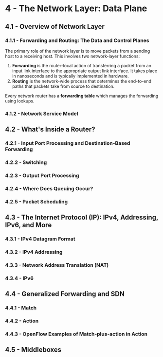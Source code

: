 # 4 - The Network Layer: Data Plane

## 4.1 - Overview of Network Layer

### 4.1.1 - Forwarding and Routing: The Data and Control Planes

The primary role of the network layer is to move packets from a sending host to a receiving host. This involves two network-layer functions:
1. **Forwarding** is the router-local action of transferring a packet from an input link interface to the appropriate output link interface. It takes place in nanoseconds and is typically implemented in hardware.
2. **Routing** is the network-wide process that determines the end-to-end paths that packets take from source to destination.

Every network router has a **forwarding table** which manages the forwarding using lookups.

### 4.1.2 - Network Service Model



## 4.2 - What's Inside a Router?

### 4.2.1 - Input Port Processing and Destination-Based Forwarding



### 4.2.2 - Switching



### 4.2.3 - Output Port Processing



### 4.2.4 - Where Does Queuing Occur?



### 4.2.5 - Packet Scheduling



## 4.3 - The Internet Protocol (IP): IPv4, Addressing, IPv6, and More

### 4.3.1 - IPv4 Datagram Format



### 4.3.2 - IPv4 Addressing



### 4.3.3 - Network Address Translation (NAT)



### 4.3.4 - IPv6



## 4.4 - Generalized Forwarding and SDN

### 4.4.1 - Match



### 4.4.2 - Action



### 4.4.3 - OpenFlow Examples of Match-plus-action in Action



## 4.5 - Middleboxes


